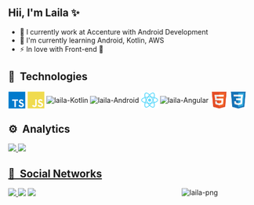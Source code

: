 ## Hii, I'm Laila ✨

- 🔭 I currently work at Accenture with Android Development
- 🌱 I'm currently learning Android, Kotlin, AWS
- ⚡ In love with Front-end 💜

## 🚀 &nbsp;Technologies
<div style="display: inline_block">
  <img align="center" alt="laila-TS"  height="35" width="35" src="https://raw.githubusercontent.com/devicons/devicon/master/icons/typescript/typescript-plain.svg">
  <img align="center" alt="laila-JS"  height="35" width="35" src="https://raw.githubusercontent.com/devicons/devicon/master/icons/javascript/javascript-plain.svg">
  <img align="center" alt="laila-Kotlin"  height="35" width="35" src="https://cdn.jsdelivr.net/gh/devicons/devicon/icons/kotlin/kotlin-original.svg">
  <img align="center" alt="laila-Android" height="35" width="35" src="https://cdn.jsdelivr.net/gh/devicons/devicon/icons/android/android-original.svg">
  <img align="center" alt="laila-React"  height="35" width="35" src="https://raw.githubusercontent.com/devicons/devicon/master/icons/react/react-original.svg">
  <img align="center" alt="laila-Angular"  height="35" width="35" src="https://cdn.jsdelivr.net/gh/devicons/devicon/icons/angularjs/angularjs-original.svg">
  <img align="center" alt="laila-HTML"  height="35" width="35" src="https://raw.githubusercontent.com/devicons/devicon/master/icons/html5/html5-original.svg">
  <img align="center" alt="laila-CSS"  height="35" width="35" src="https://raw.githubusercontent.com/devicons/devicon/master/icons/css3/css3-original.svg">
</div>

## ⚙️ &nbsp;Analytics
 
<div align="left">
  <a href="https://github.com/">
  <img height="180em" src="https://github-readme-stats.vercel.app/api?username=lailasantos&show_icons=true&theme=nightowl&include_all_commits=true&count_private=true"/>
  <img height="180em" src="https://github-readme-stats.vercel.app/api/top-langs/?username=lailasantos&layout=compact&langs_count=7&theme=nightowl"/>
</div>
  
## 📱 &nbsp;Social Networks
  
<div> 
  <a href = "mailto:lailaroberta100@gmail.com" target="_blank"><img src="https://img.shields.io/badge/Gmail-D14836?style=for-the-badge&logo=gmail&logoColor=white"</a>
<a href="https://www.linkedin.com/in/laila-roberta-3972b9196/" target="_blank"><img src="https://img.shields.io/badge/-LinkedIn-%230077B5?style=for-the-badge&logo=linkedin&logoColor=white" target="_blank"></a> 
<a href="https://www.instagram.com/robertalailaa/" target="_blank"><img src="https://img.shields.io/badge/-Instagram-%23E4405F?style=for-the-badge&logo=instagram&logoColor=white" target="_blank"></a>
    <img align="right" alt="laila-png" width="150" height="150" src="https://user-images.githubusercontent.com/43499912/153721114-5344c5f8-e551-4497-86c8-57d2161689d1.png">
</div>
  


